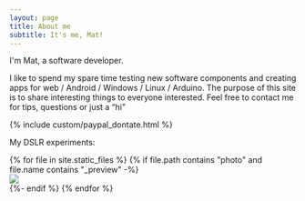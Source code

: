 ```yaml
---
layout: page
title: About me
subtitle: It's me, Mat!
---
```


I'm Mat, a software developer.

I like to spend my spare time testing new software components and creating apps for web / Android / Windows / Linux / Arduino. The purpose of this site is to share interesting things to everyone interested. Feel free to contact me for tips, questions or just a “hi”

{% include custom/paypal_dontate.html %}

My DSLR experiments:

<div id="photos">
{% for file in site.static_files %}
  {% if file.path contains "photo" and file.name contains "_preview" -%}
    <div class="gallery-item"><a href="{{ file.path | remove: '_preview' }}" data-fslightbox="gallery"><img src="{{ file.path }}"/></a></div>
  {%- endif %}
{% endfor %}
</div>
